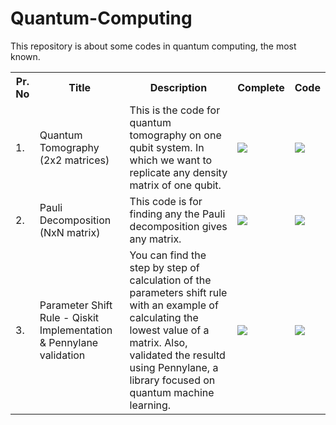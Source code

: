 # Quantum-Computing

This repository is about some codes in quantum computing, the most known.

<table class="tg">
  <tr>
    <th class="tg-yw4l"><b>Pr. No</b></th>
    <th class="tg-yw4l"><b>Title</b></th>
    <th class="tg-yw4l"><b>Description</b></th>
    <th class="tg-yw4l"><b>Complete</b></th>
    <th class="tg-yw4l"><b>Code</b></th>
  </tr>
  
  <tr>
    <td class="tg-yw4l">1.</td>
    <td class="tg-yw4l">Quantum Tomography (2x2 matrices) </td>
    <td class="tg-yw4l">This is the code for quantum tomography on one qubit system. In which we want to replicate any density matrix of one qubit. </td>
    <td class="tg-yw4l">
  <img src="https://img.shields.io/badge/COMPLETE-30%25-orange" >
</a></td>
<td class="tg-yw4l">  <a href="https://github.com/KevinJoven11/Quantum-Computing/blob/main/Quantum_Tomography.ipynb"><img src="https://img.shields.io/badge/jupyter-%23FA0F00.svg?style=for-the-badge&logo=jupyter&logoColor=white" />
</a></td>
    
  </tr>

  <tr>
    <td class="tg-yw4l">2.</td>
    <td class="tg-yw4l">Pauli Decomposition (NxN matrix) </td>
    <td class="tg-yw4l">This code is for finding any the Pauli decomposition gives any matrix. </td>
    <td class="tg-yw4l">
  <img src="https://img.shields.io/badge/COMPLETE-100%25-blue" >
</a></td>
<td class="tg-yw4l">  <a href="https://github.com/KevinJoven11/Quantum-Computing/blob/main/Pauli_Decomposition.ipynb"><img src="https://img.shields.io/badge/jupyter-%23FA0F00.svg?style=for-the-badge&logo=jupyter&logoColor=white" />
</a></td>
    
  </tr>

  <tr>
    <td class="tg-yw4l">3.</td>
    <td class="tg-yw4l">Parameter Shift Rule - Qiskit Implementation & Pennylane validation</td>
    <td class="tg-yw4l">You can find the step by step of calculation of the parameters shift rule with an example of calculating the lowest value of a matrix. Also, validated the resultd using Pennylane, a library focused on quantum machine learning.</td>
    <td class="tg-yw4l">
  <img src="https://img.shields.io/badge/COMPLETE-100%25-blue" >
</a></td>
<td class="tg-yw4l">  <a href="https://github.com/KevinJoven11/Quantum-Computing/blob/main/Parameter_Shift_Rule.ipynb"><img src="https://img.shields.io/badge/jupyter-%23FA0F00.svg?style=for-the-badge&logo=jupyter&logoColor=white" />
</a></td>
    
  </tr>
 
  </table> 

